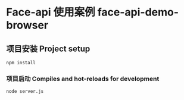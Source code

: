 # Face-api 使用案例 face-api-demo-browser

## 项目安装 Project setup 
```
npm install
```

### 项目启动 Compiles and hot-reloads for development
```
node server.js
```
